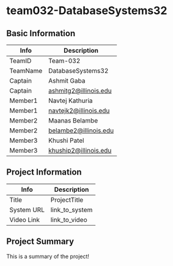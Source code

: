 # team032-DatabaseSystems32

## Basic Information

|   Info      |        Description     |
| ----------- | ---------------------- |
| TeamID      |        Team-032        |
| TeamName    |    DatabaseSystems32   |
| Captain     |       Ashmit Gaba      |
| Captain     | ashmitg2@illinois.edu  |
| Member1     |     Navtej Kathuria    |
| Member1     | navtejk2@illinois.edu  |
| Member2     |     Maanas Belambe     |
| Member2     | belambe2@illinois.edu  |
| Member3     |      Khushi Patel      |
| Member3     | khuship2@illinois.edu  |

## Project Information

|   Info      |        Description     |
| ----------- | ---------------------- |
|  Title      |       ProjectTitle     |
| System URL  |      link_to_system    |
| Video Link  |      link_to_video     |

## Project Summary

This is a summary of the project!